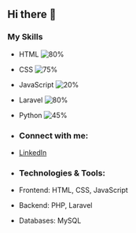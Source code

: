 ## Hi there 👋

### My Skills

- HTML ![80%](https://progress-bar.dev/80)
- CSS ![75%](https://progress-bar.dev/75)
- JavaScript ![20%](https://progress-bar.dev/20)
- Laravel ![80%](https://progress-bar.dev/80)
- Python ![45%](https://progress-bar.dev/45)

- ### Connect with me:
- [LinkedIn](https://linkedin.com/inaryobintang/)

- ### Technologies & Tools:
- Frontend: HTML, CSS, JavaScript
- Backend: PHP, Laravel
- Databases: MySQL

<!--
**BintangAryo26/BintangAryo26** is a ✨ _special_ ✨ repository because its `README.md` (this file) appears on your GitHub profile.

Here are some ideas to get you started:

- 🔭 I’m currently working on ...
- 🌱 I’m currently learning ...
- 👯 I’m looking to collaborate on ...
- 🤔 I’m looking for help with ...
- 💬 Ask me about ...
- 📫 How to reach me: ...
- 😄 Pronouns: ...
- ⚡ Fun fact: ...
-->
